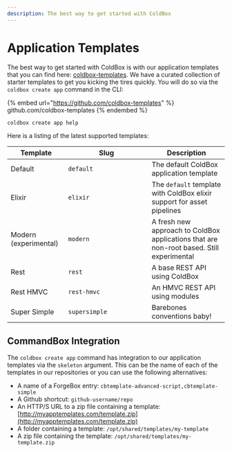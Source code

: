 ```yaml
---
description: The best way to get started with ColdBox
---
```


# Application Templates

The best way to get started with ColdBox is with our application templates that you can find here: [coldbox-templates](https://github.com/coldbox-templates).  We have a curated collection of starter templates to get you kicking the tires quickly.  You will do so via the `coldbox create app` command in the CLI:

{% embed url="https://github.com/coldbox-templates" %}
github.com/coldbox-templates
{% endembed %}

```bash
coldbox create app help
```

Here is a listing of the latest supported templates:

<table><thead><tr><th>Template</th><th width="177.33333333333331">Slug</th><th>Description</th></tr></thead><tbody><tr><td>Default</td><td><code>default</code></td><td>The default ColdBox application template</td></tr><tr><td>Elixir</td><td><code>elixir</code></td><td>The <code>default</code> template with ColdBox elixir support for asset pipelines</td></tr><tr><td>Modern (experimental)</td><td><code>modern</code></td><td>A fresh new approach to ColdBox applications that are non-root based. Still experimental</td></tr><tr><td>Rest</td><td><code>rest</code></td><td>A base REST API using ColdBox</td></tr><tr><td>Rest HMVC</td><td><code>rest-hmvc</code></td><td>An HMVC REST API using modules</td></tr><tr><td>Super Simple</td><td><code>supersimple</code></td><td>Barebones conventions baby!</td></tr></tbody></table>



## CommandBox Integration

The `coldbox create app` command has integration to our application templates via the `skeleton` argument. This can be the name of each of the templates in our repositories or you can use the following alternatives:

* A name of a ForgeBox entry: `cbtemplate-advanced-script,cbtemplate-simple`
* A Github shortcut: `github-username/repo`
* An HTTP/S URL to a zip file containing a template: [http://myapptemplates.com/template.zip](http://myapptemplates.com/template.zip)
* A folder containing a template: `/opt/shared/templates/my-template`
* A zip file containing the template: `/opt/shared/templates/my-template.zip`
